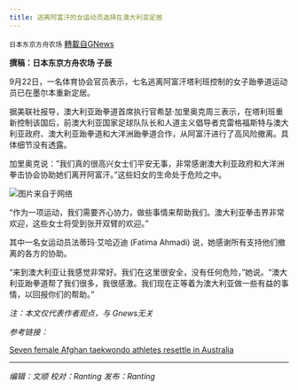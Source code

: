```yaml
---
title: 逃离阿富汗的女运动员选择在澳大利亚定居
---
```

`日本东京方舟农场` [轉載自GNews](https://gnews.org/zh-hans/1547602/)

**撰稿：日本东京方舟农场 子辰**

9月22日，一名体育协会官员表示，七名逃离阿富汗塔利班控制的女子跆拳道运动员已在墨尔本重新定居。

据美联社报导，澳大利亚跆拳道首席执行官希瑟·加里奥克周三表示，在塔利班重新控制该国后，前澳大利亚国家足球队队长和人道主义倡导者克雷格福斯特与澳大利亚政府、澳大利亚跆拳道和大洋洲跆拳道合作，从阿富汗进行了高风险撤离。具体细节没有透露。

加里奥克说：”我们真的很高兴女士们平安无事，非常感谢澳大利亚政府和大洋洲拳击协会协助她们离开阿富汗。”这些妇女的生命处于危险之中。

![](https://assets.gnews.org/wp-content/uploads/2021/09/800-3.jpeg)图片来自于网络

“作为一项运动，我们需要齐心协力，做些事情来帮助我们。澳大利亚拳击界非常欢迎，这些女士将受到张开双臂的欢迎。”

其中一名女运动员法蒂玛·艾哈迈迪 (Fatima Ahmadi) 说，她感谢所有支持他们撤离的各方的协助。

“来到澳大利亚让我感觉非常好。我们在这里很安全，没有任何危险，”她说。“澳大利亚跆拳道帮了我们很多，我很感激。我们现在正等着为澳大利亚做一些有益的事情，以回报你们的帮助。”

*注：本文仅代表作者观点，与 Gnews无关*

*参考链接：*

[Seven female Afghan taekwondo athletes resettle in Australia](https://apnews.com/article/soccer-sports-australia-international-soccer-evacuations-59096231157549b0c29b56963907c829)

* * *

*编辑：文顺 校对：Ranting 发布：Ranting*
